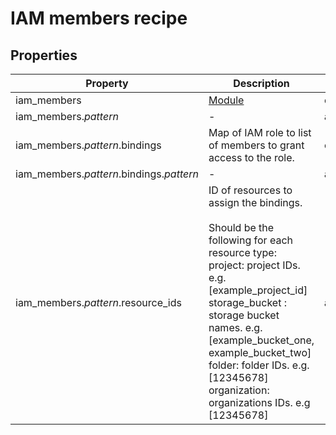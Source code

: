 # IAM members recipe

<!-- These files are auto generated -->

## Properties

| Property | Description | Type | Required | Default | Pattern |
| -------- | ----------- | ---- | -------- | ------- | ------- |
| iam_members | [Module](https://github.com/terraform-google-modules/terraform-google-iam) | object | false | - | - |
| iam_members.*pattern* | - | array(object) | false | - | ^storage_bucket\|project\|organization\|folder$ |
| iam_members.*pattern*.bindings | Map of IAM role to list of members to grant access to the role. | object | false | - | - |
| iam_members.*pattern*.bindings.*pattern* | - | array(string) | false | - | .+ |
| iam_members.*pattern*.resource_ids | ID of resources to assign the bindings.<br><br>Should be the following for each resource type: project: project IDs. e.g. [example_project_id] storage_bucket : storage bucket names. e.g. [example_bucket_one, example_bucket_two] folder: folder IDs. e.g. [12345678] organization: organizations IDs. e.g [12345678] | array(string) | false | - | - |
